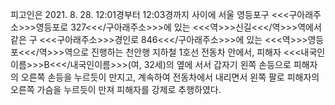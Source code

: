 피고인은 2021. 8. 28. 12:01경부터 12:03경까지 사이에 서울 영등포구 <<<구아래주소>>>영등포로 327<<</구아래주소>>>에 있는 <<<역>>>신길<<</역>>>역에서 같은 구 <<<구아래주소>>>경인로 846<<</구아래주소>>>에 있는 <<<역>>>영등포<<</역>>>역으로 진행하는 천안행 지하철 1호선 전동차 안에서, 피해자 <<<내국인이름>>>B<<</내국인이름>>>(여, 32세)의 옆에 서서 갑자기 왼쪽 손등으로 피해자의 오른쪽 손등을 누르듯이 만지고, 계속하여 전동차에서 내리면서 왼쪽 팔로 피해자의 오른쪽 가슴을 누르듯이 만져 피해자를 강제로 추행하였다.
